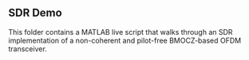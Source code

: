 ## SDR Demo

This folder contains a MATLAB live script that walks through an SDR implementation of a non-coherent and pilot-free BMOCZ-based OFDM transceiver. 